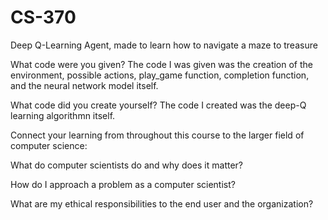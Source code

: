 # CS-370
Deep Q-Learning Agent, made to learn how to navigate a maze to treasure

What code were you given? 
The code I was given was the creation of the environment, possible actions, play_game function, completion function, and the neural network model itself.

What code did you create yourself?
The code I created was the deep-Q learning algorithmn itself. 

Connect your learning from throughout this course to the larger field of computer science:


What do computer scientists do and why does it matter?


How do I approach a problem as a computer scientist?


What are my ethical responsibilities to the end user and the organization?
